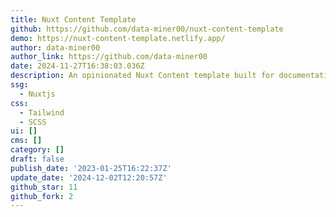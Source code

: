 ```yaml
---
title: Nuxt Content Template
github: https://github.com/data-miner00/nuxt-content-template
demo: https://nuxt-content-template.netlify.app/
author: data-miner00
author_link: https://github.com/data-miner00
date: 2024-11-27T16:38:03.036Z
description: An opinionated Nuxt Content template built for documentation
ssg:
  - Nuxtjs
css:
  - Tailwind
  - SCSS
ui: []
cms: []
category: []
draft: false
publish_date: '2023-01-25T16:22:37Z'
update_date: '2024-12-02T12:20:57Z'
github_star: 11
github_fork: 2
---
```

